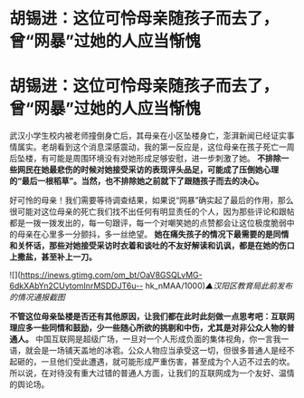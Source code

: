 # 胡锡进：这位可怜母亲随孩子而去了，曾“网暴”过她的人应当惭愧

# 胡锡进：这位可怜母亲随孩子而去了，曾“网暴”过她的人应当惭愧

武汉小学生校内被老师撞倒身亡后，其母亲在小区坠楼身亡，澎湃新闻已经证实事情属实。老胡看到这个消息深感震动，我的第一反应是，这位母亲在孩子死亡一周后坠楼，有可能是周围环境没有对她形成足够安慰，进一步刺激了她。
**不排除一些网民在她最悲伤的时候对她接受采访的表现评头品足，可能成了压倒她心理的“最后一根稻草”。当然，也不排除她之前就下了跟随孩子而去的决心。**

好可怜的母亲！我们需要等待调查结果，如果说“网暴”确实起了最后的作用，那么很可能对这位母亲的死亡我们找不出任何有明显责任的个人，因为那些评论和跟帖都是一拨一拨发出的，每一句跟评，每一个对嘲笑她的点赞都会让这位极度脆弱中的母亲在心里多一分颤抖，多一丝绝望。
**她在痛失孩子的情况下最需要的是同情和关怀话，那些对她接受采访时衣着和谈吐的不友好解读和讥讽，都是在她的伤口上撒盐，甚至补上一刀。**

![](https://inews.gtimg.com/om_bt/OaV8GSQLvMG-6dkXAbYn2CUytomInrMSDDJT6u--
hk_nMAA/1000)_▲汉阳区教育局此前发布的情况通报截图_

**不管这位母亲坠楼是否还有其他原因，让我们都在此时此刻做一点思考吧：互联网理应多一些同情和鼓励，少一些随心所欲的挑剔和中伤，尤其是对非公众人物的普通人。**
中国互联网是超级广场，一旦对一个人形成负面的集体视角，你一言我一语，就会是一场铺天盖地的冰雹。公众人物应当承受这一切，但很多普通人是经不起砸的，一旦他们受此遭遇，就可能形成严重伤害，甚至成为个人迈不过去的坎。所以说，在对待没有重大过错的普通人方面，让我们的互联网成为一个友好、温情的舆论场。

